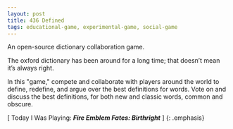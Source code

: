 ```yaml
---
layout: post
title: 436 Defined
tags: educational-game, experimental-game, social-game
---
```

An open-source dictionary collaboration game.

The oxford dictionary has been around for a long time; that doesn’t mean it’s always right.

In this "game," compete and collaborate with players around the world to define, redefine, and argue over the best definitions for words.  Vote on and discuss the best definitions, for both new and classic words, common and obscure.

[ Today I Was Playing: ***Fire Emblem Fates: Birthright*** ]
{: .emphasis}